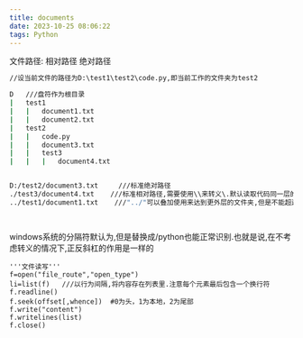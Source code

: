 ```yaml
---
title: documents
date: 2023-10-25 08:06:22
tags: Python
---
```


文件路径:
相对路径 绝对路径

``` bash
//设当前文件的路径为D:\test1\test2\code.py,即当前工作的文件夹为test2

D   ///盘符作为根目录
|   test1
|   |   document1.txt
|   |   document2.txt
|   test2
|   |   code.py
|   |   document3.txt
|   |   test3
|   |   |   document4.txt


D:/test2/document3.txt     ///标准绝对路径
./test3/document4.txt    ///标准相对路径,需要使用\\来转义\.默认读取代码同一层的文件
../test1/document1.txt    ///"../"可以叠加使用来达到更外层的文件夹,但是不能超过根目录




```

windows系统的分隔符默认为\,但是替换成/python也能正常识别.也就是说,在不考虑转义的情况下,正反斜杠的作用是一样的

``` py3
'''文件读写'''
f=open("file_route","open_type")
li=list(f)   ///以行为间隔,将内容存在列表里.注意每个元素最后包含一个换行符
f.readline()
f.seek(offset[,whence])  #0为头，1为本地，2为尾部
f.write("content")
f.writelines(list)
f.close()
```
